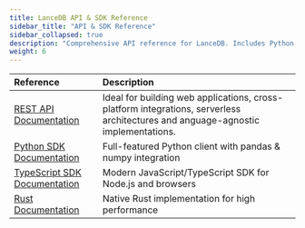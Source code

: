 ```yaml
---
title: LanceDB API & SDK Reference
sidebar_title: "API & SDK Reference"
sidebar_collapsed: true
description: "Comprehensive API reference for LanceDB. Includes Python, JavaScript, and Rust SDK documentation, with detailed examples and usage guidelines."
weight: 6
---
```


| Reference | Description |
|:--------------|:-------------------|
| [REST API Documentation](https://docs.lancedb.com/) | Ideal for building web applications, cross-platform integrations, serverless architectures and anguage-agnostic implementations. |
| [Python SDK Documentation](https://lancedb.github.io/lancedb/python/python/) | Full-featured Python client with pandas & numpy integration |
| [TypeScript SDK Documentation](https://lancedb.github.io/lancedb/js/globals/) | Modern JavaScript/TypeScript SDK for Node.js and browsers |
| [Rust Documentation](https://docs.rs/lancedb/latest/lancedb/index.html) | Native Rust implementation for high performance |




